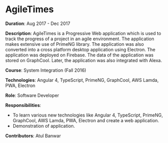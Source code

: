 # AgileTimes

__Duration__: Aug 2017 - Dec 2017

__Description__: AgileTimes is a Progressive Web application which is used to track the progress of a project in an agile environment. The application makes extensive use of PrimeNG library. The application was also converted into a cross platform desktop application using Electron. The application was deployed on Firebase. The data of the application was stored on GraphCool. Later, the application was also integrated with Alexa.

__Course__: System Integration (Fall 2016)

__Technologies__: Angular 4, TypeScript, PrimeNG, GraphCool, AWS Lamda, PWA, Electron

__Role__: Software Developer

__Responsibilities__:
- To learn various new technologies like Angular 4, TypeScript, PrimeNG, GraphCool, AWS Lamda, PWA, Electron and create a web application.
- Demonstration of application.

__Contributors__: Atul Banwar
